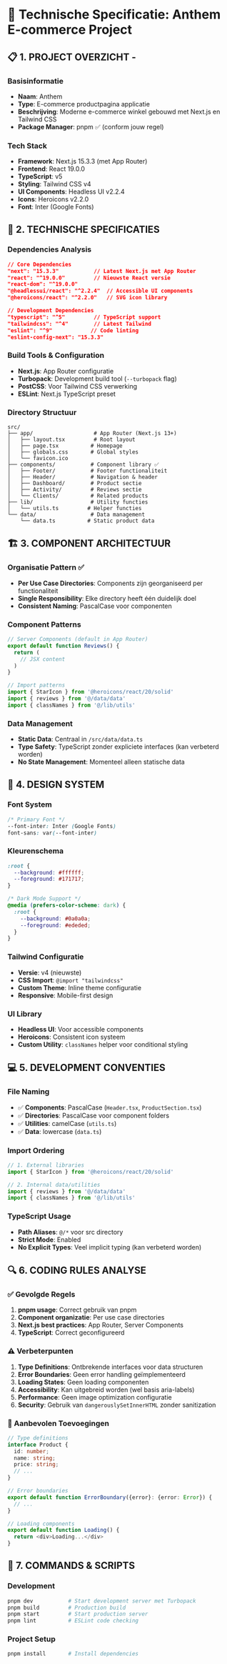 
# 🚀 Technische Specificatie: Anthem E-commerce Project

## 📋 1. PROJECT OVERZICHT -

### Basisinformatie
- **Naam**: Anthem  
- **Type**: E-commerce productpagina applicatie
- **Beschrijving**: Moderne e-commerce winkel gebouwd met Next.js en Tailwind CSS
- **Package Manager**: pnpm ✅ (conform jouw regel)

### Tech Stack
- **Framework**: Next.js 15.3.3 (met App Router)
- **Frontend**: React 19.0.0 
- **TypeScript**: v5
- **Styling**: Tailwind CSS v4
- **UI Components**: Headless UI v2.2.4
- **Icons**: Heroicons v2.2.0
- **Font**: Inter (Google Fonts)

## 🔧 2. TECHNISCHE SPECIFICATIES

### Dependencies Analysis
```json
// Core Dependencies
"next": "15.3.3"           // Latest Next.js met App Router
"react": "^19.0.0"         // Nieuwste React versie
"react-dom": "^19.0.0"     
"@headlessui/react": "^2.2.4"  // Accessible UI components
"@heroicons/react": "^2.2.0"   // SVG icon library

// Development Dependencies  
"typescript": "^5"         // TypeScript support
"tailwindcss": "^4"        // Latest Tailwind
"eslint": "^9"            // Code linting
"eslint-config-next": "15.3.3"
```

### Build Tools & Configuration
- **Next.js**: App Router configuratie
- **Turbopack**: Development build tool (`--turbopack` flag)
- **PostCSS**: Voor Tailwind CSS verwerking
- **ESLint**: Next.js TypeScript preset

### Directory Structuur
```
src/
├── app/                   # App Router (Next.js 13+)
│   ├── layout.tsx         # Root layout
│   ├── page.tsx          # Homepage
│   ├── globals.css       # Global styles
│   └── favicon.ico
├── components/           # Component library ✅
│   ├── Footer/           # Footer functionaliteit
│   ├── Header/           # Navigation & header
│   ├── Dashboard/        # Product sectie
│   ├── Activity/         # Reviews sectie  
│   └── Clients/          # Related products
├── lib/                  # Utility functies
│   └── utils.ts         # Helper functies
└── data/                 # Data management
    └── data.ts          # Static product data
```

## 🏗️ 3. COMPONENT ARCHITECTUUR

### Organisatie Pattern ✅
- **Per Use Case Directories**: Components zijn georganiseerd per functionaliteit
- **Single Responsibility**: Elke directory heeft één duidelijk doel
- **Consistent Naming**: PascalCase voor componenten

### Component Patterns
```typescript
// Server Components (default in App Router)
export default function Reviews() {
  return (
    // JSX content
  )
}

// Import patterns
import { StarIcon } from '@heroicons/react/20/solid'
import { reviews } from '@/data/data'
import { classNames } from '@/lib/utils'
```

### Data Management
- **Static Data**: Centraal in `/src/data/data.ts`
- **Type Safety**: TypeScript zonder expliciete interfaces (kan verbeterd worden)
- **No State Management**: Momenteel alleen statische data

## 🎨 4. DESIGN SYSTEM

### Font System
```css
/* Primary Font */
--font-inter: Inter (Google Fonts)
font-sans: var(--font-inter)
```

### Kleurenschema
```css
:root {
  --background: #ffffff;
  --foreground: #171717;
}

/* Dark Mode Support */
@media (prefers-color-scheme: dark) {
  :root {
    --background: #0a0a0a;
    --foreground: #ededed;
  }
}
```

### Tailwind Configuratie
- **Versie**: v4 (nieuwste)
- **CSS Import**: `@import "tailwindcss"`
- **Custom Theme**: Inline theme configuratie
- **Responsive**: Mobile-first design

### UI Library
- **Headless UI**: Voor accessible components
- **Heroicons**: Consistent icon systeem
- **Custom Utility**: `classNames` helper voor conditional styling

## 💻 5. DEVELOPMENT CONVENTIES

### File Naming
- ✅ **Components**: PascalCase (`Header.tsx`, `ProductSection.tsx`)
- ✅ **Directories**: PascalCase voor component folders
- ✅ **Utilities**: camelCase (`utils.ts`)
- ✅ **Data**: lowercase (`data.ts`)

### Import Ordering
```typescript
// 1. External libraries
import { StarIcon } from '@heroicons/react/20/solid'

// 2. Internal data/utilities  
import { reviews } from '@/data/data'
import { classNames } from '@/lib/utils'
```

### TypeScript Usage
- **Path Aliases**: `@/*` voor src directory
- **Strict Mode**: Enabled
- **No Explicit Types**: Veel implicit typing (kan verbeterd worden)

## 🔍 6. CODING RULES ANALYSE

### ✅ Gevolgde Regels
1. **pnpm usage**: Correct gebruik van pnpm
2. **Component organizatie**: Per use case directories
3. **Next.js best practices**: App Router, Server Components
4. **TypeScript**: Correct geconfigureerd

### ⚠️ Verbeterpunten
1. **Type Definitions**: Ontbrekende interfaces voor data structuren
2. **Error Boundaries**: Geen error handling geïmplementeerd  
3. **Loading States**: Geen loading componenten
4. **Accessibility**: Kan uitgebreid worden (wel basis aria-labels)
5. **Performance**: Geen image optimization configuratie
6. **Security**: Gebruik van `dangerouslySetInnerHTML` zonder sanitization

### 🚀 Aanbevolen Toevoegingen
```typescript
// Type definitions
interface Product {
  id: number;
  name: string;
  price: string;
  // ...
}

// Error boundaries
export default function ErrorBoundary({error}: {error: Error}) {
  // ...
}

// Loading components
export default function Loading() {
  return <div>Loading...</div>
}
```

## 📜 7. COMMANDS & SCRIPTS

### Development
```bash
pnpm dev           # Start development server met Turbopack
pnpm build         # Production build
pnpm start         # Start production server
pnpm lint          # ESLint code checking
```

### Project Setup
```bash
pnpm install       # Install dependencies
```

